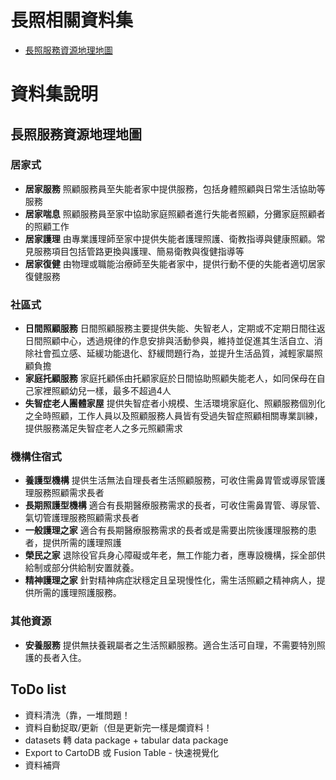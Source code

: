 # 長照相關資料集

- [長照服務資源地理地圖](http://ltcgis.mohw.gov.tw/Index/opendata.aspx)


# 資料集說明

## 長照服務資源地理地圖

### 居家式

- **居家服務**
  照顧服務員至失能者家中提供服務，包括身體照顧與日常生活協助等服務
- **居家喘息**
  照顧服務員至家中協助家庭照顧者進行失能者照顧，分攤家庭照顧者的照顧工作
- **居家護理**
  由專業護理師至家中提供失能者護理照護、衛教指導與健康照顧。常見服務項目包括管路更換與護理、簡易衛教與復健指導等
- **居家復健**
  由物理或職能治療師至失能者家中，提供行動不便的失能者適切居家復健服務
  
### 社區式

- **日間照顧服務**
  日間照顧服務主要提供失能、失智老人，定期或不定期日間往返日間照顧中心，透過規律的作息安排與活動參與，維持並促進其生活自立、消除社會孤立感、延緩功能退化、舒緩問題行為，並提升生活品質，減輕家屬照顧負擔
- **家庭托顧服務**
  家庭托顧係由托顧家庭於日間協助照顧失能老人，如同保母在自己家裡照顧幼兒一樣，最多不超過4人
- **失智症老人團體家屋**
  提供失智症者小規模、生活環境家庭化、照顧服務個別化之全時照顧，工作人員以及照顧服務人員皆有受過失智症照顧相關專業訓練，提供服務滿足失智症老人之多元照顧需求

### 機構住宿式

- **養護型機構**
  提供生活無法自理長者生活照顧服務，可收住需鼻胃管或導尿管護理服務照顧需求長者
- **長期照護型機構**
  適合有長期醫療服務需求的長者，可收住需鼻胃管、導尿管、氣切管護理服務照顧需求長者
- **一般護理之家**
  適合有長期醫療服務需求的長者或是需要出院後護理服務的患者，提供所需的護理照護
- **榮民之家**
  退除役官兵身心障礙或年老，無工作能力者，應專設機構，採全部供給制或部分供給制安置就養。
- **精神護理之家**
  針對精神病症狀穩定且呈現慢性化，需生活照顧之精神病人，提供所需的護理照護服務。

### 其他資源

- **安養服務**
  提供無扶養親屬者之生活照顧服務。適合生活可自理，不需要特別照護的長者入住。
  
## ToDo list

- 資料清洗（靠，一堆問題！
- 資料自動捉取/更新（但是更新完一樣是爛資料！
- datasets 轉 data package + tabular data package
- Export to CartoDB 或 Fusion Table - 快速視覺化
- 資料補齊